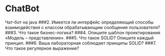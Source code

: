 # ChatBot
Чат-бот на java
###2. Имеется ли интерфейс определяющий способы взаимодействия с классом
обрабатывающим сообщения пользователя?
###3. Что такое бизнес-логика?
###4. Опишите шаблон проектирования «Модель – представление».
###5. Что такое SOLID? Опишите каждый принцип.
###6. Ваша лабораторная соблюдает принципы SOLID?
###7. Что такое регулярное выражение?
